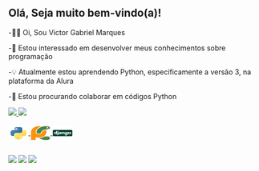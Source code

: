 ## Olá, Seja muito bem-vindo(a)!

-🙋‍♂️ Oi, Sou Victor Gabriel Marques

-👀 Estou interessado em desenvolver meus conhecimentos sobre programação

-💡 Atualmente estou aprendendo Python, especificamente a versão 3, na plataforma da Alura

-🧠 Estou procurando colaborar em códigos Python


<div>
  <a href="https://github.com/VictorGM01">
  <img height="160em" src="https://github-readme-stats.vercel.app/api?username=VictorGM01&show_icons=true&theme=dark&include_all_commits=true&count_private=true"/>
  <img height="160em" src="https://github-readme-stats.vercel.app/api/top-langs/?username=VictorGM01&layout=compact&langs_count=7&theme=dark"/>
</div>
<div style="display: inline_block"><br>
  <img align="center" alt="Victor-Python" height="30" width="40" src="https://raw.githubusercontent.com/devicons/devicon/master/icons/python/python-original.svg">
  <img align="center" alt="Victor-Python" height="30" width="40" src="https://raw.githubusercontent.com/devicons/devicon/master/icons/pycharm/pycharm-original.svg">
  <img align="center" alt="Victor-Django" height="30" width="40" src="https://raw.githubusercontent.com/devicons/devicon/master/icons/django/django-original.svg">
</div>
  
##
  
<div> 
  <a href="https://instagram.com/victor_gabriiielll" target="_blank"><img src="https://img.shields.io/badge/-Instagram-%23E4405F?style=for-the-badge&logo=instagram&logoColor=white" target="_blank"></a>
  <a href = "mailto:victormarques8801@gmail.com"><img src="https://img.shields.io/badge/-Gmail-%23333?style=for-the-badge&logo=gmail&logoColor=white" target="_blank"></a>
  <a href="http://linkedin.com/in/victor-gabriel-marques-4a327a208" target="_blank"><img src="https://img.shields.io/badge/-LinkedIn-%230077B5?style=for-the-badge&logo=linkedin&logoColor=white" target="_blank"></a> 
<div>
